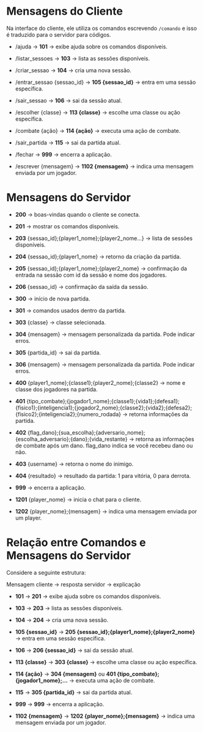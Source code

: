 # Mensagens do Cliente

Na interface do cliente, ele utiliza os comandos escrevendo ``/comando`` e isso é traduzido para o servidor para códigos.

- /ajuda &rarr; **101** → exibe ajuda sobre os comandos disponíveis.

- /listar_sessoes &rarr; **103** → lista as sessões disponíveis.

- /criar_sessao &rarr; **104** → cria uma nova sessão.

- /entrar_sessao {sessao_id} &rarr; **105 {sessao_id}** → entra em uma sessão específica.

- /sair_sessao &rarr; **106** → sai da sessão atual.

- /escolher {classe} &rarr; **113 {classe}** → escolhe uma classe ou ação específica.

- /combate {ação} &rarr; **114 {ação}** → executa uma ação de combate.

- /sair_partida &rarr; **115** → sai da partida atual.

- /fechar &rarr; **999** → encerra a aplicação.

- /escrever {mensagem} &rarr; **1102 {mensagem}** → indica uma mensagem enviada por um jogador.



# Mensagens do Servidor

- **200** → boas-vindas quando o cliente se conecta.

- **201** → mostrar os comandos disponíveis.

- **203** {sessao_id};{player1_nome};{player2_nome...} → lista de sessões disponíveis.

- **204** {sessao_id};{player1_nome} → retorno da criação da partida.

- **205** {sessao_id};{player1_nome};{player2_nome} → confirmação da entrada na sessão com id da sessão e nome dos jogadores.

- **206** {sessao_id} → confirmação da saída da sessão.

- **300** → início de nova partida.

- **301** → comandos usados dentro da partida.

- **303** {classe} → classe selecionada.

- **304** {mensagem} → mensagem personalizada da partida. Pode indicar erros.

- **305** {partida_id} → sai da partida.

- **306** {mensagem} → mensagem personalizada da partida. Pode indicar erros.

- **400** {player1_nome};{classe1};{player2_nome};{classe2} → nome e classe dos jogadores na partida.

- **401** {tipo_combate};{jogador1_nome};{classe1};{vida1};{defesa1};{fisico1};{inteligencia1};{jogador2_nome};{classe2};{vida2};{defesa2};{fisico2};{inteligencia2};{numero_rodada} → retorna informações da partida.

- **402** {flag_dano};{sua_escolha};{adversario_nome};{escolha_adversario};{dano};{vida_restante} → retorna as informações de combate após um dano. flag_dano indica se você recebeu dano ou não.

- **403** {username} → retorna o nome do inimigo.

- **404** {resultado} → resultado da partida: 1 para vitória, 0 para derrota.

- **999** → encerra a aplicação.

- **1201** {player_nome} → inicia o chat para o cliente.

- **1202** {player_nome};{mensagem} → indica uma mensagem enviada por um player.


# Relação entre Comandos e Mensagens do Servidor

Considere a seguinte estrutura:

Mensagem cliente &rarr; resposta servidor &rarr; explicação


- **101** → **201** → exibe ajuda sobre os comandos disponíveis.

- **103** → **203** → lista as sessões disponíveis.

- **104** → **204** → cria uma nova sessão.

- **105 {sessao_id}** → **205 {sessao_id};{player1_nome};{player2_nome}** → entra em uma sessão específica.

- **106** → **206 {sessao_id}** → sai da sessão atual.

- **113 {classe}** → **303 {classe}** → escolhe uma classe ou ação específica.

- **114 {ação}** → **304 {mensagem}** ou **401 {tipo_combate};{jogador1_nome};...** → executa uma ação de combate.

- **115** → **305 {partida_id}** → sai da partida atual.

- **999** → **999** → encerra a aplicação.

- **1102 {mensagem}** → **1202 {player_nome};{mensagem}** → indica uma mensagem enviada por um jogador.
